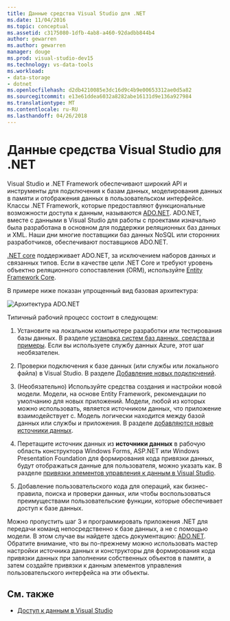 ```yaml
---
title: Данные средства Visual Studio для .NET
ms.date: 11/04/2016
ms.topic: conceptual
ms.assetid: c3175080-1dfb-4ab8-a460-92dadbb844b4
author: gewarren
ms.author: gewarren
manager: douge
ms.prod: visual-studio-dev15
ms.technology: vs-data-tools
ms.workload:
- data-storage
- dotnet
ms.openlocfilehash: d2db4210085e3dc16d9c4b9e00653312ae0d5a82
ms.sourcegitcommit: e13e61ddea6032a8282abe16131d9e136a927984
ms.translationtype: MT
ms.contentlocale: ru-RU
ms.lasthandoff: 04/26/2018
---
```

# <a name="visual-studio-data-tools-for-net"></a>Данные средства Visual Studio для .NET

Visual Studio и .NET Framework обеспечивают широкий API и инструменты для подключения к базам данных, моделирования данных в памяти и отображения данных в пользовательском интерфейсе. Классы .NET Framework, которые предоставляют функциональные возможности доступа к данным, называются [ADO.NET](/dotnet/framework/data/adonet/index). ADO.NET, вместе с данными в Visual Studio для работы с проектами изначально была разработана в основном для поддержки реляционных баз данных и XML. Наши дни многие поставщики баз данных NoSQL или сторонних разработчиков, обеспечивают поставщиков ADO.NET.

[.NET core](/dotnet/core/) поддерживает ADO.NET, за исключением наборов данных и связанных типов. Если в качестве цели .NET Core и требуют уровень объектно реляционного сопоставления (ORM), используйте [Entity Framework Core](/ef/core/).

В примере ниже показан упрощенный вид базовая архитектура:

![Архитектура ADO.NET](../data-tools/media/raddata-ado-net-architecture-diagram.png)

Типичный рабочий процесс состоит в следующем:

1. Установите на локальном компьютере разработки или тестирования базы данных. В разделе [установка систем баз данных, средства и примеры](../data-tools/installing-database-systems-tools-and-samples.md). Если вы используете службу данных Azure, этот шаг необязателен.

2. Проверки подключения к базе данных (или службы или локального файла) в Visual Studio. В разделе [Добавление новых подключений](../data-tools/add-new-connections.md).

3. (Необязательно) Используйте средства создания и настройки новой модели. Модели, на основе Entity Framework, рекомендации по умолчанию для новых приложений. Модели, любой из которых можно использовать, является источником данных, что приложение взаимодействует с. Модель логически находится между базой данных или службы и приложения. В разделе [добавляются новые источники данных](../data-tools/add-new-data-sources.md).

4. Перетащите источник данных из **источники данных** в рабочую область конструктора Windows Forms, ASP.NET или Windows Presentation Foundation для формирования кода привязки данных, будут отображаться данные для пользователя, можно указать как. В разделе [привязки элементов управления к данным в Visual Studio](../data-tools/bind-controls-to-data-in-visual-studio.md).

5. Добавление пользовательского кода для операций, как бизнес-правила, поиска и проверки данных, или чтобы воспользоваться преимуществами пользовательские функции, которые обеспечивает доступ к базе данных.

Можно пропустить шаг 3 и программировать приложения .NET для передачи команд непосредственно к базе данных, а не с помощью модели. В этом случае вы найдете здесь документацию: [ADO.NET](/dotnet/framework/data/adonet/index). Обратите внимание, что вы по-прежнему можно использовать мастер настройки источника данных и конструкторы для формирования кода привязки данных при заполнении собственных объектов в памяти, а затем создайте привязки к данным элементов управления пользовательского интерфейса на эти объекты.

## <a name="see-also"></a>См. также

- [Доступ к данным в Visual Studio](../data-tools/accessing-data-in-visual-studio.md)